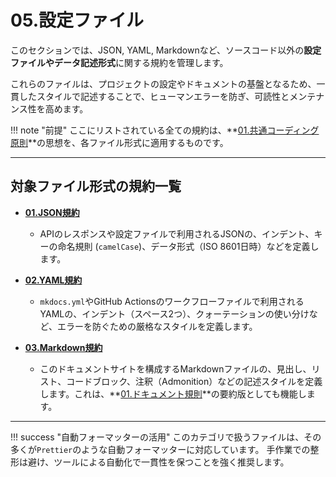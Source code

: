 # 05.設定ファイル

このセクションでは、JSON, YAML, Markdownなど、ソースコード以外の**設定ファイルやデータ記述形式**に関する規約を管理します。

これらのファイルは、プロジェクトの設定やドキュメントの基盤となるため、一貫したスタイルで記述することで、ヒューマンエラーを防ぎ、可読性とメンテナンス性を高めます。

!!! note "前提"
    ここにリストされている全ての規約は、**[01.共通コーディング原則](../../01_共通規則/01_共通コーディング原則.md)**の思想を、各ファイル形式に適用するものです。

---

## 対象ファイル形式の規約一覧

*   **[01.JSON規約](./01_JSON規約.md)**
    *   APIのレスポンスや設定ファイルで利用されるJSONの、インデント、キーの命名規則 (`camelCase`)、データ形式（ISO 8601日時）などを定義します。

*   **[02.YAML規約](./02_YAML規約.md)**
    *   `mkdocs.yml`やGitHub Actionsのワークフローファイルで利用されるYAMLの、インデント（スペース2つ）、クォーテーションの使い分けなど、エラーを防ぐための厳格なスタイルを定義します。

*   **[03.Markdown規約](./03_Markdown規約.md)**
    *   このドキュメントサイトを構成するMarkdownファイルの、見出し、リスト、コードブロック、注釈（Admonition）などの記述スタイルを定義します。これは、**[01.ドキュメント規則](../../../03_ドキュメント規定/01_ドキュメント規則.md)**の要約版としても機能します。

---

!!! success "自動フォーマッターの活用"
    このカテゴリで扱うファイルは、その多くが`Prettier`のような自動フォーマッターに対応しています。
    手作業での整形は避け、ツールによる自動化で一貫性を保つことを強く推奨します。
